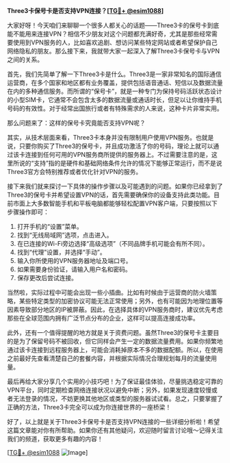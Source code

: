 **Three3卡保号卡是否支持VPN连接？[[TG💪+ @esim1088](https://t.me/s/esim1088)]**

大家好呀！今天咱们来聊聊一个很多人都关心的话题——Three3卡的保号卡到底能不能用来连接VPN？相信不少朋友对这个问题都充满好奇，尤其是那些经常需要使用到VPN服务的人，比如喜欢追剧、想访问某些特定网站或者希望保护自己网络隐私的朋友。那么接下来，我就带大家一起深入了解Three3卡保号卡与VPN之间的关系。

首先，我们先简单了解一下Three3卡是什么。Three3是一家非常知名的国际通信运营商，在多个国家和地区都有业务覆盖，提供包括语音通话、短信以及数据流量在内的多种通信服务。而所谓的“保号卡”，就是一种专门为保持号码活跃状态设计的小型SIM卡，它通常不会包含太多的数据流量或通话时长，但足以让你维持手机号码的有效性。对于经常出国旅行或者有特殊需求的人来说，这种卡片非常实用。

那么问题来了：这样的保号卡究竟能否支持VPN呢？

其实，从技术层面来看，Three3卡本身并没有限制用户使用VPN服务。也就是说，只要你购买了Three3的保号卡，并且成功激活了你的号码，理论上就可以通过该卡连接到任何可用的VPN服务商所提供的服务器上。不过需要注意的是，这里所说的“支持”指的是硬件和基础网络条件允许的情况下能够正常运行，而不是说Three3官方会特别推荐或者优化针对VPN的服务。

接下来我们就来探讨一下具体的操作步骤以及可能遇到的问题。如果你已经拿到了Three3的保号卡并希望设置VPN的话，首先需要确保你的设备支持此类功能。目前市面上大多数智能手机和平板电脑都能够轻松配置VPN客户端，只要按照以下步骤操作即可：

1. 打开手机的“设置”菜单。
2. 找到“无线局域网”选项，点击进入。
3. 在已连接的Wi-Fi旁边选择“高级选项”（不同品牌手机可能会有所不同）。
4. 找到“代理”设置，并选择“手动”。
5. 输入你所使用的VPN服务器地址及端口号。
6. 如果需要身份验证，请输入用户名和密码。
7. 保存更改后尝试连接。

当然啦，实际过程中可能会出现一些小插曲。比如有时候由于运营商的防火墙策略，某些特定类型的加密协议可能无法正常使用；另外，也有可能因为地理位置等因素导致部分地区的IP被屏蔽。因此，在选择具体的VPN服务商时，建议优先考虑那些在全球范围内拥有广泛节点分布的企业，这样可以提高连接成功率。

此外，还有一个值得提醒的地方就是关于资费问题。虽然Three3的保号卡主要目的是为了保留号码不被回收，但它同样会产生一定的数据流量费用。如果你频繁地通过该卡连接到远程服务器上，可能会消耗掉原本不多的数据配额。所以，在使用之前最好先查看清楚自己的套餐内容，并根据实际情况合理规划每月的流量使用量。

最后再给大家分享几个实用的小技巧吧！为了保证最佳体验，尽量挑选稳定可靠的VPN平台，同时定期检查网络连接状况以避免中断；另外，如果发现速度较慢或者无法登录的情况，不妨更换其他地区或类型的服务器试试看。总之，只要掌握了正确的方法，Three3卡完全可以成为你连接世界的一座桥梁！

好了，以上就是关于Three3卡保号卡是否支持VPN连接的一些详细分析啦！希望这篇文章能对你有所帮助。如果你还有其他疑问，欢迎随时留言讨论哦～记得关注我们的频道，获取更多有趣的内容！

[[TG💪+ @esim1088](https://t.me/s/esim1088) ![Image](https://i.postimg.cc/4NQfJmqS/Snipaste-2025-05-13-00-14-12.png)]